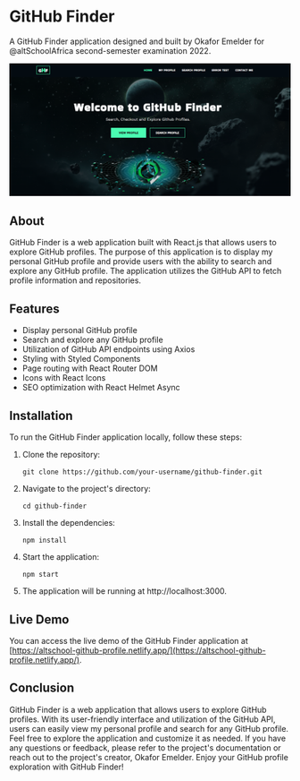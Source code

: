 


# GitHub Finder

A GitHub Finder application designed and built by Okafor Emelder for @altSchoolAfrica second-semester examination 2022.

![GitHub Finder](github-profile-react.png)

## About
GitHub Finder is a web application built with React.js that allows users to explore GitHub profiles. The purpose of this application is to display my personal GitHub profile and provide users with the ability to search and explore any GitHub profile. The application utilizes the GitHub API to fetch profile information and repositories.

## Features
- Display personal GitHub profile
- Search and explore any GitHub profile
- Utilization of GitHub API endpoints using Axios
- Styling with Styled Components
- Page routing with React Router DOM
- Icons with React Icons
- SEO optimization with React Helmet Async

## Installation
To run the GitHub Finder application locally, follow these steps:

1. Clone the repository:

   ```shell
   git clone https://github.com/your-username/github-finder.git
   ```

2. Navigate to the project's directory:

   ```shell
   cd github-finder
   ```

3. Install the dependencies:

   ```shell
   npm install
   ```

4. Start the application:

   ```shell
   npm start
   ```

5. The application will be running at http://localhost:3000.

## Live Demo
You can access the live demo of the GitHub Finder application at [https://altschool-github-profile.netlify.app/](https://altschool-github-profile.netlify.app/).

## Conclusion
GitHub Finder is a web application that allows users to explore GitHub profiles. With its user-friendly interface and utilization of the GitHub API, users can easily view my personal profile and search for any GitHub profile. Feel free to explore the application and customize it as needed. If you have any questions or feedback, please refer to the project's documentation or reach out to the project's creator, Okafor Emelder. Enjoy your GitHub profile exploration with GitHub Finder!
